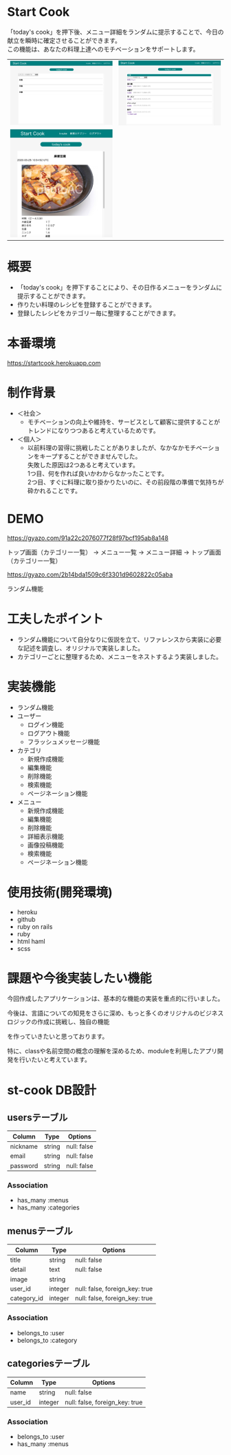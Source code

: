 # Start Cook
「today's cook」を押下後、メニュー詳細をランダムに提示することで、今日の献立を瞬時に確定させることができます。<br>この機能は、あなたの料理上達へのモチベーションをサポートします。
<table>
<tr>
<td><img src="category_index.png"></td>
<td><img src="menu_index.png"></td>
</tr>
<tr>
<td><img src="menu_show.png"></td>
</tr>
</table>



# 概要
- 「today's cook」を押下することにより、その日作るメニューをランダムに提示することができます。
- 作りたい料理のレシピを登録することができます。
- 登録したレシピをカテゴリー毎に整理することができます。



# 本番環境
https://startcook.herokuapp.com



# 制作背景
- ＜社会＞
   - モチベーションの向上や維持を、サービスとして顧客に提供することがトレンドになりつつあると考えているためです。
- ＜個人＞
   - 以前料理の習得に挑戦したことがありましたが、なかなかモチベーションをキープすることができませんでした。<br>失敗した原因は2つあると考えています。<br>1つ目、何を作れば良いかわからなかったことです。<br>2つ目、すぐに料理に取り掛かりたいのに、その前段階の準備で気持ちが砕かれることです。



# DEMO
https://gyazo.com/91a22c2076077f28f97bcf195ab8a148

トップ画面（カテゴリー一覧） → メニュー一覧 → メニュー詳細 → トップ画面（カテゴリー一覧）

https://gyazo.com/2b14bda1509c6f3301d9602822c05aba

ランダム機能



# 工夫したポイント
- ランダム機能について自分なりに仮説を立て、リファレンスから実装に必要な記述を調査し、オリジナルで実装しました。
- カテゴリーごとに整理するため、メニューをネストするよう実装しました。



# 実装機能
- ランダム機能
- ユーザー
   - ログイン機能
   - ログアウト機能
   - フラッシュメッセージ機能
- カテゴリ
   - 新規作成機能
   - 編集機能
   - 削除機能
   - 検索機能
   - ページネーション機能
- メニュー
   - 新規作成機能
   - 編集機能
   - 削除機能
   - 詳細表示機能
   - 画像投稿機能
   - 検索機能
   - ページネーション機能



# 使用技術(開発環境)
- heroku
- github
- ruby on rails
- ruby
- html haml
- scss



# 課題や今後実装したい機能
今回作成したアプリケーションは、基本的な機能の実装を重点的に行いました。

今後は、言語についての知見をさらに深め、もっと多くのオリジナルのビジネスロジックの作成に挑戦し、独自の機能

を作っていきたいと思っております。

特に、classや名前空間の概念の理解を深めるため、moduleを利用したアプリ開発を行いたいと考えています。



# st-cook DB設計
## usersテーブル
|Column|Type|Options|
|------|----|-------|
|nickname|string|null: false|
|email|string|null: false|
|password|string|null: false|
### Association
- has_many :menus
- has_many :categories

## menusテーブル
|Column|Type|Options|
|------|----|-------|
|title|string|null: false|
|detail|text|null: false|
|image|string||
|user_id|integer|null: false, foreign_key: true|
|category_id|integer|null: false, foreign_key: true|
### Association
- belongs_to :user
- belongs_to :category

## categoriesテーブル
|Column|Type|Options|
|------|----|-------|
|name|string|null: false|
|user_id|integer|null: false, foreign_key: true|
### Association
- belongs_to :user
- has_many :menus


